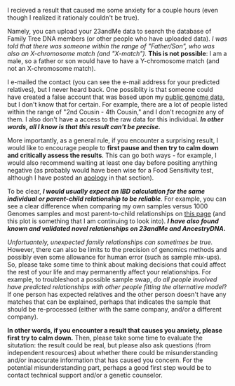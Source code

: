 I recieved a result that caused me some anxiety for a couple hours (even though I realized it rationaly couldn't be true).

Namely, you can upload your 23andMe data to search the database of Family Tree DNA members (or other people who have uploaded data).  *I was told that there was someone within the range of "Father/Son", who was also an X-chromosome match (and "X-match").*  **This is not possible**: I am a male, so a father or son would have to have a Y-chromosome match (and not an X-chromosome match).

I e-mailed the contact (you can see the e-mail address for your predicted relatives), but I never heard back.  One possiblity is that someone could have created a false account that was based upon my [public genome data](https://my.pgp-hms.org/profile/hu832966), but I don't know that for certain.  For example, there are a lot of people listed within the range of "2nd Cousin - 4th Cousin," and I don't recognize any of them.  I also don't have a access to the raw data for this individual.  ***In other words, all I know is that this result can't be precise.***

More importantly, as a general rule, if you encounter a surprising result, I would like to encourage people to **first pause and then try to calm down and critically assess the results**.  This can go both ways - for example, I would also recommend waiting at least one day before positing anything negative (as probably would have been wise for a Food Sensitivity test, although I have posted an [apology](https://github.com/cwarden45/DTC_Scripts/blob/master/Nutrigenomics/README.md) in that section).

To be clear, ***I would usually expect an IBD calculation for the same individual or parent-child relationship to be reliable***.  For example, you can see a clear difference when comparing my own samples versus 1000 Genomes samples and most parent-to-child relationships on [this page](https://github.com/cwarden45/DTC_Scripts/tree/master/Helix_Mayo_GeneGuide/IBD_Genetic_Distance/README.md) (and this plot is something that I am continuing to look into).  ***I have also found known and validated novel relationships on 23andMe and AncestryDNA.***

*Unfortuantely, unexpected family relationships can sometimes be true.*  However, there can also be limits to the precision of genomics methods and possibly even some allowance for human error (such as sample mix-ups).  So, please take some time to think about making decisions that could affect the rest of your life and may permanently affect your relationships.  For example, to troubleshoot a possible sample swap, *do all people involved have predicted relationships with other people fitting the alternative model*?  If one person has expected relatives and the other person doesn't have any matches that can be explained, perhaps that indicates the sample that should be re-processed (either with the same company, and/or a different company).

**In other words, if you encounter a result that causes you anxiety, please first try to calm down.**  Then, please take some time to evaluate the situtation: the result could be real, but please also ask questions (from independent resources) about whether there could be misunderstanding and/or inaccurate information that has caused you concern.  For the potential misunderstanding part, perhaps a good first step would be to contact technical support and/or a genetic counselor.

